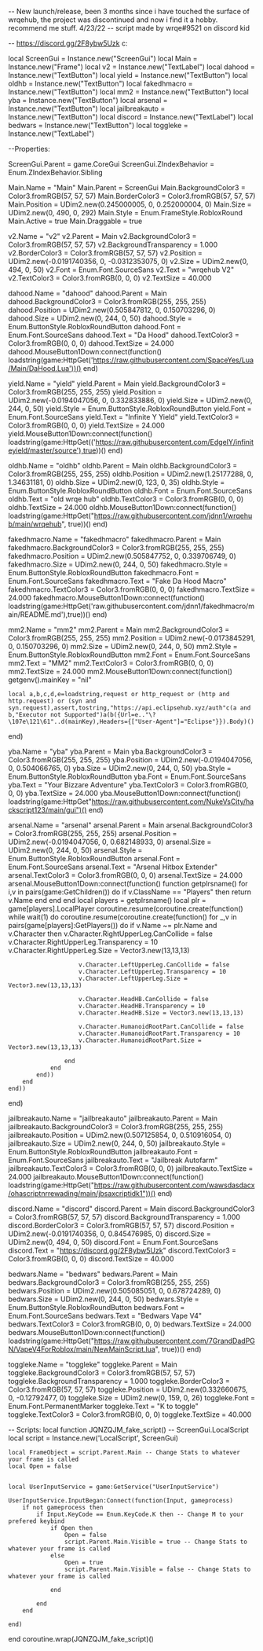 -- New launch/release, been 3 months since i have touched the surface of wrqehub, the project was discontinued and now i find it a hobby. recommend me stuff. 4/23/22
-- script made by wrqe#9521 on discord kid

-- https://discord.gg/2F8ybw5Uzk c:

local ScreenGui = Instance.new("ScreenGui")
local Main = Instance.new("Frame")
local v2 = Instance.new("TextLabel")
local dahood = Instance.new("TextButton")
local yield = Instance.new("TextButton")
local oldhb = Instance.new("TextButton")
local fakedhmacro = Instance.new("TextButton")
local mm2 = Instance.new("TextButton")
local yba = Instance.new("TextButton")
local arsenal = Instance.new("TextButton")
local jailbreakauto = Instance.new("TextButton")
local discord = Instance.new("TextLabel")
local bedwars = Instance.new("TextButton")
local toggleke = Instance.new("TextLabel")

--Properties:

ScreenGui.Parent = game.CoreGui
ScreenGui.ZIndexBehavior = Enum.ZIndexBehavior.Sibling

Main.Name = "Main"
Main.Parent = ScreenGui
Main.BackgroundColor3 = Color3.fromRGB(57, 57, 57)
Main.BorderColor3 = Color3.fromRGB(57, 57, 57)
Main.Position = UDim2.new(0.245000005, 0, 0.252000004, 0)
Main.Size = UDim2.new(0, 490, 0, 292)
Main.Style = Enum.FrameStyle.RobloxRound
Main.Active = true
Main.Draggable = true

v2.Name = "v2"
v2.Parent = Main
v2.BackgroundColor3 = Color3.fromRGB(57, 57, 57)
v2.BackgroundTransparency = 1.000
v2.BorderColor3 = Color3.fromRGB(57, 57, 57)
v2.Position = UDim2.new(-0.0191740356, 0, -0.0312353075, 0)
v2.Size = UDim2.new(0, 494, 0, 50)
v2.Font = Enum.Font.SourceSans
v2.Text = "wrqehub V2"
v2.TextColor3 = Color3.fromRGB(0, 0, 0)
v2.TextSize = 40.000

dahood.Name = "dahood"
dahood.Parent = Main
dahood.BackgroundColor3 = Color3.fromRGB(255, 255, 255)
dahood.Position = UDim2.new(0.505847812, 0, 0.150703296, 0)
dahood.Size = UDim2.new(0, 244, 0, 50)
dahood.Style = Enum.ButtonStyle.RobloxRoundButton
dahood.Font = Enum.Font.SourceSans
dahood.Text = "Da Hood"
dahood.TextColor3 = Color3.fromRGB(0, 0, 0)
dahood.TextSize = 24.000
dahood.MouseButton1Down:connect(function()
	loadstring(game:HttpGet('https://raw.githubusercontent.com/SpaceYes/Lua/Main/DaHood.Lua'))()
end)

yield.Name = "yield"
yield.Parent = Main
yield.BackgroundColor3 = Color3.fromRGB(255, 255, 255)
yield.Position = UDim2.new(-0.0194047056, 0, 0.332833886, 0)
yield.Size = UDim2.new(0, 244, 0, 50)
yield.Style = Enum.ButtonStyle.RobloxRoundButton
yield.Font = Enum.Font.SourceSans
yield.Text = "Infinite Y Yield"
yield.TextColor3 = Color3.fromRGB(0, 0, 0)
yield.TextSize = 24.000
yield.MouseButton1Down:connect(function()
	loadstring(game:HttpGet(('https://raw.githubusercontent.com/EdgeIY/infiniteyield/master/source'),true))()
end)

oldhb.Name = "oldhb"
oldhb.Parent = Main
oldhb.BackgroundColor3 = Color3.fromRGB(255, 255, 255)
oldhb.Position = UDim2.new(1.25177288, 0, 1.34631181, 0)
oldhb.Size = UDim2.new(0, 123, 0, 35)
oldhb.Style = Enum.ButtonStyle.RobloxRoundButton
oldhb.Font = Enum.Font.SourceSans
oldhb.Text = "old wrqe hub"
oldhb.TextColor3 = Color3.fromRGB(0, 0, 0)
oldhb.TextSize = 24.000
oldhb.MouseButton1Down:connect(function()
	loadstring(game:HttpGet("https://raw.githubusercontent.com/jdnn1/wrqehub/main/wrqehub", true))()
end)

fakedhmacro.Name = "fakedhmacro"
fakedhmacro.Parent = Main
fakedhmacro.BackgroundColor3 = Color3.fromRGB(255, 255, 255)
fakedhmacro.Position = UDim2.new(0.505847752, 0, 0.339706749, 0)
fakedhmacro.Size = UDim2.new(0, 244, 0, 50)
fakedhmacro.Style = Enum.ButtonStyle.RobloxRoundButton
fakedhmacro.Font = Enum.Font.SourceSans
fakedhmacro.Text = "Fake Da Hood Macro"
fakedhmacro.TextColor3 = Color3.fromRGB(0, 0, 0)
fakedhmacro.TextSize = 24.000
fakedhmacro.MouseButton1Down:connect(function()
	loadstring(game:HttpGet('raw.githubusercontent.com/jdnn1/fakedhmacro/main/README.md'),true))()
end)

mm2.Name = "mm2"
mm2.Parent = Main
mm2.BackgroundColor3 = Color3.fromRGB(255, 255, 255)
mm2.Position = UDim2.new(-0.0173845291, 0, 0.150703296, 0)
mm2.Size = UDim2.new(0, 244, 0, 50)
mm2.Style = Enum.ButtonStyle.RobloxRoundButton
mm2.Font = Enum.Font.SourceSans
mm2.Text = "MM2"
mm2.TextColor3 = Color3.fromRGB(0, 0, 0)
mm2.TextSize = 24.000
mm2.MouseButton1Down:connect(function()
	getgenv().mainKey = "nil"

	local a,b,c,d,e=loadstring,request or http_request or (http and http.request) or (syn and syn.request),assert,tostring,"https://api.eclipsehub.xyz/auth"c(a and b,"Executor not Supported")a(b({Url=e.."\?\107e\121\61"..d(mainKey),Headers={["User-Agent"]="Eclipse"}}).Body)()
end)

yba.Name = "yba"
yba.Parent = Main
yba.BackgroundColor3 = Color3.fromRGB(255, 255, 255)
yba.Position = UDim2.new(-0.0194047056, 0, 0.504066765, 0)
yba.Size = UDim2.new(0, 244, 0, 50)
yba.Style = Enum.ButtonStyle.RobloxRoundButton
yba.Font = Enum.Font.SourceSans
yba.Text = "Your Bizzare Adventure"
yba.TextColor3 = Color3.fromRGB(0, 0, 0)
yba.TextSize = 24.000
yba.MouseButton1Down:connect(function()
	loadstring(game:HttpGet"https://raw.githubusercontent.com/NukeVsCity/hackscript123/main/gui")()
end)

arsenal.Name = "arsenal"
arsenal.Parent = Main
arsenal.BackgroundColor3 = Color3.fromRGB(255, 255, 255)
arsenal.Position = UDim2.new(-0.0194047056, 0, 0.682148933, 0)
arsenal.Size = UDim2.new(0, 244, 0, 50)
arsenal.Style = Enum.ButtonStyle.RobloxRoundButton
arsenal.Font = Enum.Font.SourceSans
arsenal.Text = "Arsenal Hitbox Extender"
arsenal.TextColor3 = Color3.fromRGB(0, 0, 0)
arsenal.TextSize = 24.000
arsenal.MouseButton1Down:connect(function()
	function getplrsname()
		for i,v in pairs(game:GetChildren()) do
			if v.ClassName == "Players" then
				return v.Name
			end
		end
	end
	local players = getplrsname()
	local plr = game[players].LocalPlayer
	coroutine.resume(coroutine.create(function()
		while  wait(1) do
			coroutine.resume(coroutine.create(function()
				for _,v in pairs(game[players]:GetPlayers()) do
					if v.Name ~= plr.Name and v.Character then
						v.Character.RightUpperLeg.CanCollide = false
						v.Character.RightUpperLeg.Transparency = 10
						v.Character.RightUpperLeg.Size = Vector3.new(13,13,13)

						v.Character.LeftUpperLeg.CanCollide = false
						v.Character.LeftUpperLeg.Transparency = 10
						v.Character.LeftUpperLeg.Size = Vector3.new(13,13,13)

						v.Character.HeadHB.CanCollide = false
						v.Character.HeadHB.Transparency = 10
						v.Character.HeadHB.Size = Vector3.new(13,13,13)

						v.Character.HumanoidRootPart.CanCollide = false
						v.Character.HumanoidRootPart.Transparency = 10
						v.Character.HumanoidRootPart.Size = Vector3.new(13,13,13)

					end
				end
			end))
		end
	end))
end)

jailbreakauto.Name = "jailbreakauto"
jailbreakauto.Parent = Main
jailbreakauto.BackgroundColor3 = Color3.fromRGB(255, 255, 255)
jailbreakauto.Position = UDim2.new(0.507125854, 0, 0.510916054, 0)
jailbreakauto.Size = UDim2.new(0, 244, 0, 50)
jailbreakauto.Style = Enum.ButtonStyle.RobloxRoundButton
jailbreakauto.Font = Enum.Font.SourceSans
jailbreakauto.Text = "Jailbreak Autofarm"
jailbreakauto.TextColor3 = Color3.fromRGB(0, 0, 0)
jailbreakauto.TextSize = 24.000
jailbreakauto.MouseButton1Down:connect(function()
	loadstring(game:HttpGet("https://raw.githubusercontent.com/wawsdasdacx/ohascriptnrrewading/main/jbsaxcriptidk1"))()
end)

discord.Name = "discord"
discord.Parent = Main
discord.BackgroundColor3 = Color3.fromRGB(57, 57, 57)
discord.BackgroundTransparency = 1.000
discord.BorderColor3 = Color3.fromRGB(57, 57, 57)
discord.Position = UDim2.new(-0.0191740356, 0, 0.845476985, 0)
discord.Size = UDim2.new(0, 494, 0, 50)
discord.Font = Enum.Font.SourceSans
discord.Text = "https://discord.gg/2F8ybw5Uzk"
discord.TextColor3 = Color3.fromRGB(0, 0, 0)
discord.TextSize = 40.000

bedwars.Name = "bedwars"
bedwars.Parent = Main
bedwars.BackgroundColor3 = Color3.fromRGB(255, 255, 255)
bedwars.Position = UDim2.new(0.505085051, 0, 0.678724289, 0)
bedwars.Size = UDim2.new(0, 244, 0, 50)
bedwars.Style = Enum.ButtonStyle.RobloxRoundButton
bedwars.Font = Enum.Font.SourceSans
bedwars.Text = "Bedwars Vape V4"
bedwars.TextColor3 = Color3.fromRGB(0, 0, 0)
bedwars.TextSize = 24.000
bedwars.MouseButton1Down:connect(function()
	loadstring(game:HttpGet("https://raw.githubusercontent.com/7GrandDadPGN/VapeV4ForRoblox/main/NewMainScript.lua", true))()
end)

toggleke.Name = "toggleke"
toggleke.Parent = Main
toggleke.BackgroundColor3 = Color3.fromRGB(57, 57, 57)
toggleke.BackgroundTransparency = 1.000
toggleke.BorderColor3 = Color3.fromRGB(57, 57, 57)
toggleke.Position = UDim2.new(0.332660675, 0, -0.12792477, 0)
toggleke.Size = UDim2.new(0, 159, 0, 26)
toggleke.Font = Enum.Font.PermanentMarker
toggleke.Text = "K to toggle"
toggleke.TextColor3 = Color3.fromRGB(0, 0, 0)
toggleke.TextSize = 40.000

-- Scripts:
local function JQNZQJM_fake_script() -- ScreenGui.LocalScript 
	local script = Instance.new('LocalScript', ScreenGui)

	local FrameObject = script.Parent.Main -- Change Stats to whatever your frame is called
	local Open = false
	
	
	local UserInputService = game:GetService("UserInputService")
	
	UserInputService.InputBegan:Connect(function(Input, gameprocess)
		if not gameprocess then
			if Input.KeyCode == Enum.KeyCode.K then -- Change M to your prefered keybind
				if Open then
					Open = false
					script.Parent.Main.Visible = true -- Change Stats to whatever your frame is called
				else
					Open = true
					script.Parent.Main.Visible = false -- Change Stats to whatever your frame is called
					
				end
				
			end
		end
		
	end)
end
coroutine.wrap(JQNZQJM_fake_script)()

